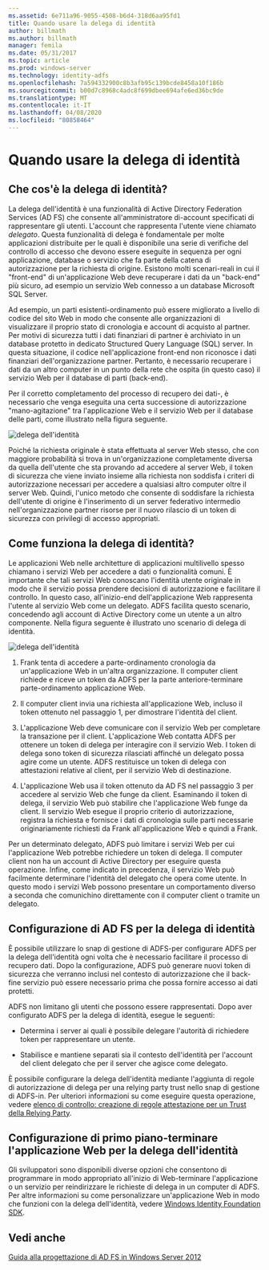 ```yaml
---
ms.assetid: 6e711a96-9055-4508-b6d4-318d6aa95fd1
title: Quando usare la delega di identità
author: billmath
ms.author: billmath
manager: femila
ms.date: 05/31/2017
ms.topic: article
ms.prod: windows-server
ms.technology: identity-adfs
ms.openlocfilehash: 7a594332900c8b3afb95c139bcde8458a10f186b
ms.sourcegitcommit: b00d7c8968c4adc8f699dbee694afe6ed36bc9de
ms.translationtype: MT
ms.contentlocale: it-IT
ms.lasthandoff: 04/08/2020
ms.locfileid: "80858464"
---
```

# <a name="when-to-use-identity-delegation"></a>Quando usare la delega di identità
  
## <a name="what-is-identity-delegation"></a>Che cos'è la delega di identità?  
La delega dell'identità è una funzionalità di Active Directory Federation Services \(AD FS\) che consente all'amministratore di\-account specificati di rappresentare gli utenti. L'account che rappresenta l'utente viene chiamato *delegato*. Questa funzionalità di delega è fondamentale per molte applicazioni distribuite per le quali è disponibile una serie di verifiche del controllo di accesso che devono essere eseguite in sequenza per ogni applicazione, database o servizio che fa parte della catena di autorizzazione per la richiesta di origine. Esistono molti scenari\-reali in cui il "front-end" di un'applicazione Web deve recuperare i dati da un "back-end" più sicuro, ad esempio un servizio Web connesso a un database Microsoft SQL Server.  
  
Ad esempio, un parti esistenti\-ordinamento può essere migliorato a livello di codice del sito Web in modo che consente alle organizzazioni di visualizzare il proprio stato di cronologia e account di acquisto al partner. Per motivi di sicurezza tutti i dati finanziari di partner è archiviato in un database protetto in dedicato Structured Query Language \(SQL\) server. In questa situazione, il codice nell'applicazione front\-end non riconosce i dati finanziari dell'organizzazione partner. Pertanto, è necessario recuperare i dati da un altro computer in un punto della rete che ospita \(in questo caso\) il servizio Web per il database di parti \(back-end\).  
  
Per il corretto completamento del processo di recupero dei dati\-, è necessario che venga eseguita una certa successione di autorizzazione "mano\-agitazione" tra l'applicazione Web e il servizio Web per il database delle parti, come illustrato nella figura seguente.  
  
![delega dell'identità](media/adfs2_identitydelegationconcept.gif)  
  
Poiché la richiesta originale è stata effettuata al server Web stesso, che con maggiore probabilità si trova in un'organizzazione completamente diversa da quella dell'utente che sta provando ad accedere al server Web, il token di sicurezza che viene inviato insieme alla richiesta non soddisfa i criteri di autorizzazione necessari per accedere a qualsiasi altro computer oltre il server Web. Quindi, l'unico metodo che consente di soddisfare la richiesta dell'utente di origine è l'inserimento di un server federativo intermedio nell'organizzazione partner risorse per il nuovo rilascio di un token di sicurezza con privilegi di accesso appropriati.  
  
## <a name="how-does-identity-delegation-work"></a>Come funziona la delega di identità?  
Le applicazioni Web nelle architetture di applicazioni multilivello spesso chiamano i servizi Web per accedere a dati o funzionalità comuni. È importante che tali servizi Web conoscano l'identità utente originale in modo che il servizio possa prendere decisioni di autorizzazione e facilitare il controllo. In questo caso, all'inizio\-end dell'applicazione Web rappresenta l'utente al servizio Web come un delegato. ADFS facilita questo scenario, concedendo agli account di Active Directory come un utente a un altro componente. Nella figura seguente è illustrato uno scenario di delega di identità.  
  
![delega dell'identità](media/adfs2_identitydelegationsteps.gif)  
  
1.  Frank tenta di accedere a parte\-ordinamento cronologia da un'applicazione Web in un'altra organizzazione. Il computer client richiede e riceve un token da ADFS per la parte anteriore\-terminare parte\-ordinamento applicazione Web.  
  
2.  Il computer client invia una richiesta all'applicazione Web, incluso il token ottenuto nel passaggio 1, per dimostrare l'identità del client.  
  
3.  L'applicazione Web deve comunicare con il servizio Web per completare la transazione per il client. L'applicazione Web contatta ADFS per ottenere un token di delega per interagire con il servizio Web. I token di delega sono token di sicurezza rilasciati affinché un delegato possa agire come un utente. ADFS restituisce un token di delega con attestazioni relative al client, per il servizio Web di destinazione.  
  
4.  L'applicazione Web usa il token ottenuto da AD FS nel passaggio 3 per accedere al servizio Web che funge da client. Esaminando il token di delega, il servizio Web può stabilire che l'applicazione Web funge da client. Il servizio Web esegue il proprio criterio di autorizzazione, registra la richiesta e fornisce i dati di cronologia sulle parti necessarie originariamente richiesti da Frank all'applicazione Web e quindi a Frank.  
  
Per un determinato delegato, ADFS può limitare i servizi Web per cui l'applicazione Web potrebbe richiedere un token di delega. Il computer client non ha un account di Active Directory per eseguire questa operazione. Infine, come indicato in precedenza, il servizio Web può facilmente determinare l'identità del delegato che opera come utente. In questo modo i servizi Web possono presentare un comportamento diverso a seconda che comunichino direttamente con il computer client o tramite un delegato.  
  
## <a name="configuring-ad-fs-for-identity-delegation"></a>Configurazione di AD FS per la delega di identità  
È possibile utilizzare lo snap di gestione di ADFS\-per configurare ADFS per la delega dell'identità ogni volta che è necessario facilitare il processo di recupero dati. Dopo la configurazione, ADFS può generare nuovi token di sicurezza che verranno inclusi nel contesto di autorizzazione che il back\-fine servizio può essere necessario prima che possa fornire accesso ai dati protetti.  
  
ADFS non limitano gli utenti che possono essere rappresentati. Dopo aver configurato ADFS per la delega di identità, esegue le seguenti:  
  
-   Determina i server ai quali è possibile delegare l'autorità di richiedere token per rappresentare un utente.  
  
-   Stabilisce e mantiene separati sia il contesto dell'identità per l'account del client delegato che per il server che agisce come delegato.  
  
È possibile configurare la delega dell'identità mediante l'aggiunta di regole di autorizzazione di delega per una relying party trust nello snap di gestione di ADFS\-in. Per ulteriori informazioni su come eseguire questa operazione, vedere [elenco di controllo: creazione di regole attestazione per un Trust della Relying Party](../../ad-fs/deployment/Checklist--Creating-Claim-Rules-for-a-Relying-Party-Trust.md).  
  
## <a name="configuring-the-front-end-web-application-for-identity-delegation"></a>Configurazione di primo piano\-terminare l'applicazione Web per la delega dell'identità  
Gli sviluppatori sono disponibili diverse opzioni che consentono di programmare in modo appropriato all'inizio di Web\-terminare l'applicazione o un servizio per reindirizzare le richieste di delega in un computer di ADFS. Per altre informazioni su come personalizzare un'applicazione Web in modo che funzioni con la delega dell'identità, vedere [Windows Identity Foundation SDK](https://go.microsoft.com/fwlink/?LinkId=122266).  
  
## <a name="see-also"></a>Vedi anche
[Guida alla progettazione di AD FS in Windows Server 2012](AD-FS-Design-Guide-in-Windows-Server-2012.md)

